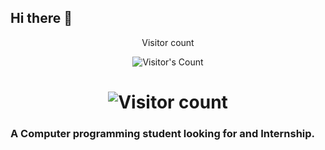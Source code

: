 ## Hi there 👋

<!--
**KaralisKosmas/Karaliskosmas** is a ✨ _special_ ✨ repository because its `README.md` (this file) appears on your GitHub profile.
-->
<div align="center"> 
  <p>Visitor count</p>
  <img src="https://profile-counter.glitch.me/Kosmas Karalis/count.svg" alt="Visitor's Count" />
</div>

<h1 align="center">
   <img src="https://komarev.com/ghpvc/?username=KaralisKosmas&label=Visitors&color=Cyan&style=flat-square" alt="Visitor count" />
</h1>

### A Computer programming student looking for and Internship.
